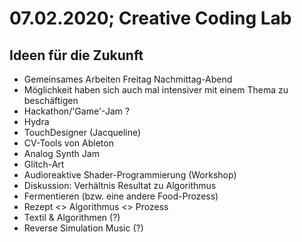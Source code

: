 # 07.02.2020; Creative Coding Lab

## Ideen für die Zukunft

* Gemeinsames Arbeiten Freitag Nachmittag-Abend
* Möglichkeit haben sich auch mal intensiver mit einem Thema zu beschäftigen
* Hackathon/'Game'-Jam ?
* Hydra
* TouchDesigner (Jacqueline)
* CV-Tools von Ableton
* Analog Synth Jam
* Glitch-Art
* Audioreaktive Shader-Programmierung (Workshop)
* Diskussion: Verhältnis Resultat zu Algorithmus
* Fermentieren (bzw. eine andere Food-Prozess)
* Rezept <> Algorithmus <> Prozess
* Textil & Algorithmen (?)
* Reverse Simulation Music (?)

